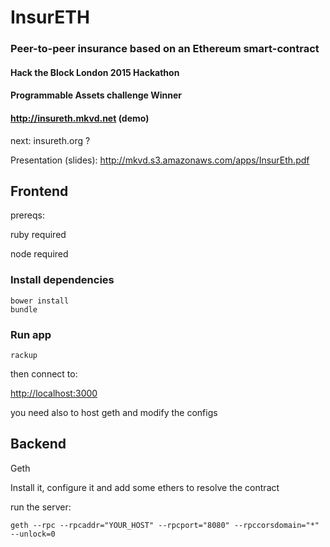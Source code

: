 # InsurETH
### Peer-to-peer insurance based on an Ethereum smart-contract

#### Hack the Block London 2015 Hackathon
#### Programmable Assets challenge Winner

#### http://insureth.mkvd.net (demo)

next: insureth.org ?

Presentation (slides): http://mkvd.s3.amazonaws.com/apps/InsurEth.pdf

## Frontend

prereqs:

ruby required

node required

### Install dependencies

    bower install
    bundle

### Run app

    rackup

then connect to:

<http://localhost:3000>


you need also to host geth and modify the configs



## Backend

Geth

Install it, configure it and add some ethers to resolve the contract


run the server:

    geth --rpc --rpcaddr="YOUR_HOST" --rpcport="8080" --rpccorsdomain="*" --unlock=0
